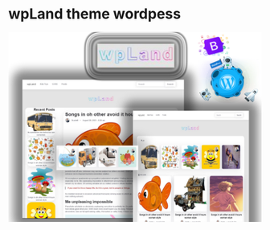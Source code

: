  <h1> wpLand theme wordpess</h1>
<img src="https://github.com/AhmedAzzam2/wpLand/blob/main/screenshot.png" alt="Wowchemy Website Builder"  style="max-width: 100%;"> 

